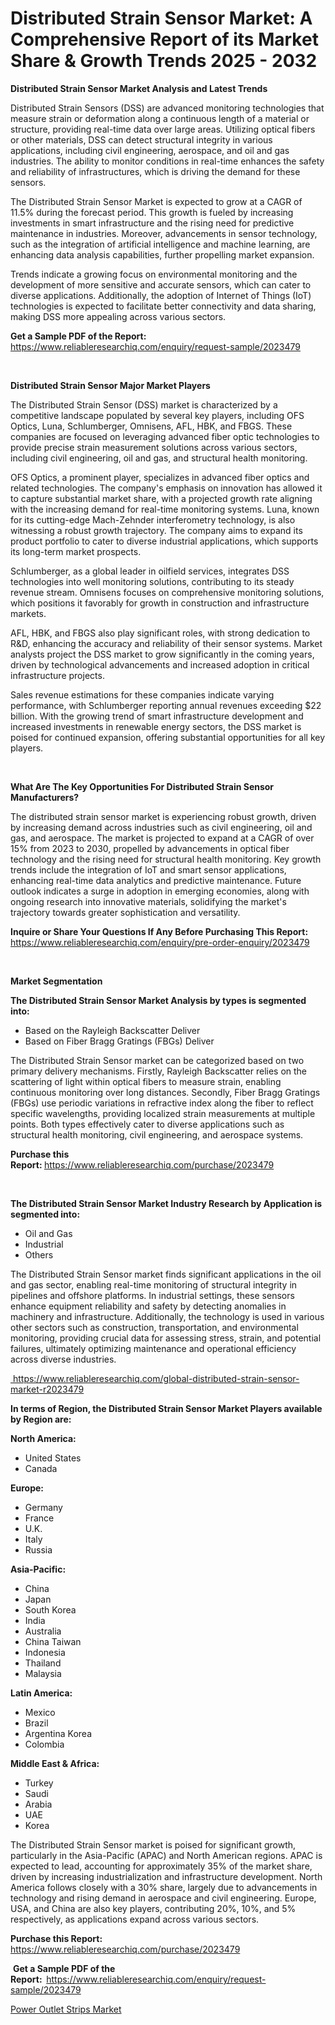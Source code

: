 <p><h1>Distributed Strain Sensor Market: A Comprehensive Report of its Market Share & Growth Trends 2025 - 2032</h1></p><p><strong>Distributed Strain Sensor Market Analysis and Latest Trends</strong></p>
<p><p>Distributed Strain Sensors (DSS) are advanced monitoring technologies that measure strain or deformation along a continuous length of a material or structure, providing real-time data over large areas. Utilizing optical fibers or other materials, DSS can detect structural integrity in various applications, including civil engineering, aerospace, and oil and gas industries. The ability to monitor conditions in real-time enhances the safety and reliability of infrastructures, which is driving the demand for these sensors.</p><p>The Distributed Strain Sensor Market is expected to grow at a CAGR of 11.5% during the forecast period. This growth is fueled by increasing investments in smart infrastructure and the rising need for predictive maintenance in industries. Moreover, advancements in sensor technology, such as the integration of artificial intelligence and machine learning, are enhancing data analysis capabilities, further propelling market expansion. </p><p>Trends indicate a growing focus on environmental monitoring and the development of more sensitive and accurate sensors, which can cater to diverse applications. Additionally, the adoption of Internet of Things (IoT) technologies is expected to facilitate better connectivity and data sharing, making DSS more appealing across various sectors.</p></p>
<p><strong>Get a Sample PDF of the Report:&nbsp;</strong> <a href="https://www.reliableresearchiq.com/enquiry/request-sample/2023479?utm_campaign=2257&utm_medium=2&utm_source=Github&utm_content=ia&utm_term=12022025&utm_id=distributed-strain-sensor">https://www.reliableresearchiq.com/enquiry/request-sample/2023479</a></p>
<p>&nbsp;</p>
<p><strong>Distributed Strain Sensor Major Market Players</strong></p>
<p><p>The Distributed Strain Sensor (DSS) market is characterized by a competitive landscape populated by several key players, including OFS Optics, Luna, Schlumberger, Omnisens, AFL, HBK, and FBGS. These companies are focused on leveraging advanced fiber optic technologies to provide precise strain measurement solutions across various sectors, including civil engineering, oil and gas, and structural health monitoring.</p><p>OFS Optics, a prominent player, specializes in advanced fiber optics and related technologies. The company's emphasis on innovation has allowed it to capture substantial market share, with a projected growth rate aligning with the increasing demand for real-time monitoring systems. Luna, known for its cutting-edge Mach-Zehnder interferometry technology, is also witnessing a robust growth trajectory. The company aims to expand its product portfolio to cater to diverse industrial applications, which supports its long-term market prospects.</p><p>Schlumberger, as a global leader in oilfield services, integrates DSS technologies into well monitoring solutions, contributing to its steady revenue stream. Omnisens focuses on comprehensive monitoring solutions, which positions it favorably for growth in construction and infrastructure markets.</p><p>AFL, HBK, and FBGS also play significant roles, with strong dedication to R&D, enhancing the accuracy and reliability of their sensor systems. Market analysts project the DSS market to grow significantly in the coming years, driven by technological advancements and increased adoption in critical infrastructure projects.</p><p>Sales revenue estimations for these companies indicate varying performance, with Schlumberger reporting annual revenues exceeding $22 billion. With the growing trend of smart infrastructure development and increased investments in renewable energy sectors, the DSS market is poised for continued expansion, offering substantial opportunities for all key players.</p></p>
<p>&nbsp;</p>
<p><strong>What Are The Key Opportunities For Distributed Strain Sensor Manufacturers?</strong></p>
<p><p>The distributed strain sensor market is experiencing robust growth, driven by increasing demand across industries such as civil engineering, oil and gas, and aerospace. The market is projected to expand at a CAGR of over 15% from 2023 to 2030, propelled by advancements in optical fiber technology and the rising need for structural health monitoring. Key growth trends include the integration of IoT and smart sensor applications, enhancing real-time data analytics and predictive maintenance. Future outlook indicates a surge in adoption in emerging economies, along with ongoing research into innovative materials, solidifying the market's trajectory towards greater sophistication and versatility.</p></p>
<p><strong>Inquire or Share Your Questions If Any Before Purchasing This Report:</strong> <a href="https://www.reliableresearchiq.com/enquiry/pre-order-enquiry/2023479?utm_campaign=2257&utm_medium=2&utm_source=Github&utm_content=ia&utm_term=12022025&utm_id=distributed-strain-sensor">https://www.reliableresearchiq.com/enquiry/pre-order-enquiry/2023479</a></p>
<p>&nbsp;</p>
<p><strong>Market Segmentation</strong></p>
<p><strong>The Distributed Strain Sensor Market Analysis by types is segmented into:</strong></p>
<p><ul><li>Based on the Rayleigh Backscatter Deliver</li><li>Based on Fiber Bragg Gratings (FBGs) Deliver</li></ul></p>
<p><p>The Distributed Strain Sensor market can be categorized based on two primary delivery mechanisms. Firstly, Rayleigh Backscatter relies on the scattering of light within optical fibers to measure strain, enabling continuous monitoring over long distances. Secondly, Fiber Bragg Gratings (FBGs) use periodic variations in refractive index along the fiber to reflect specific wavelengths, providing localized strain measurements at multiple points. Both types effectively cater to diverse applications such as structural health monitoring, civil engineering, and aerospace systems.</p></p>
<p><strong>Purchase this Report:&nbsp;</strong><a href="https://www.reliableresearchiq.com/purchase/2023479?utm_campaign=2257&utm_medium=2&utm_source=Github&utm_content=ia&utm_term=12022025&utm_id=distributed-strain-sensor">https://www.reliableresearchiq.com/purchase/2023479</a></p>
<p>&nbsp;</p>
<p><strong>The Distributed Strain Sensor Market Industry Research by Application is segmented into:</strong></p>
<p><ul><li>Oil and Gas</li><li>Industrial</li><li>Others</li></ul></p>
<p><p>The Distributed Strain Sensor market finds significant applications in the oil and gas sector, enabling real-time monitoring of structural integrity in pipelines and offshore platforms. In industrial settings, these sensors enhance equipment reliability and safety by detecting anomalies in machinery and infrastructure. Additionally, the technology is used in various other sectors such as construction, transportation, and environmental monitoring, providing crucial data for assessing stress, strain, and potential failures, ultimately optimizing maintenance and operational efficiency across diverse industries.</p></p>
<p><a href="https://www.reliableresearchiq.com/global-distributed-strain-sensor-market-r2023479?utm_campaign=2257&utm_medium=2&utm_source=Github&utm_content=ia&utm_term=12022025&utm_id=distributed-strain-sensor">&nbsp;https://www.reliableresearchiq.com/global-distributed-strain-sensor-market-r2023479</a></p>
<p><strong>In terms of Region, the Distributed Strain Sensor Market Players available by Region are:</strong></p>
<p>
    <p> <strong> North America: </strong>
        <ul>
            <li>United States</li>
            <li>Canada</li>
        </ul>
        </p> 
    <p> <strong> Europe: </strong>
        <ul>
            <li>Germany</li>
            <li>France</li>
            <li>U.K.</li>
            <li>Italy</li>
            <li>Russia</li>
        </ul>
        </p> 
    <p> <strong> Asia-Pacific: </strong>
        <ul>
            <li>China</li>
            <li>Japan</li>
            <li>South Korea</li>
            <li>India</li>
            <li>Australia</li>
            <li>China Taiwan</li>
            <li>Indonesia</li>
            <li>Thailand</li>
            <li>Malaysia</li>
        </ul>
        </p> 
    <p> <strong> Latin America: </strong>
        <ul>
            <li>Mexico</li>
            <li>Brazil</li>
            <li>Argentina Korea</li>
            <li>Colombia</li>
        </ul>
        </p> 
    <p> <strong> Middle East & Africa: </strong>
        <ul>
            <li>Turkey</li>
            <li>Saudi</li>
            <li>Arabia</li>
            <li>UAE</li>
            <li>Korea</li>
        </ul>
    </p>
    </p>
<p><p>The Distributed Strain Sensor market is poised for significant growth, particularly in the Asia-Pacific (APAC) and North American regions. APAC is expected to lead, accounting for approximately 35% of the market share, driven by increasing industrialization and infrastructure development. North America follows closely with a 30% share, largely due to advancements in technology and rising demand in aerospace and civil engineering. Europe, USA, and China are also key players, contributing 20%, 10%, and 5% respectively, as applications expand across various sectors.</p></p>
<p><strong>Purchase this Report: </strong><a href="https://www.reliableresearchiq.com/purchase/2023479?utm_campaign=2257&utm_medium=2&utm_source=Github&utm_content=ia&utm_term=12022025&utm_id=distributed-strain-sensor">https://www.reliableresearchiq.com/purchase/2023479</a></p>
<p>&nbsp;<strong>Get a Sample PDF of the Report:&nbsp;&nbsp;</strong><a href="https://www.reliableresearchiq.com/enquiry/request-sample/2023479?utm_campaign=2257&utm_medium=2&utm_source=Github&utm_content=ia&utm_term=12022025&utm_id=distributed-strain-sensor">https://www.reliableresearchiq.com/enquiry/request-sample/2023479</a></p>
<p><strong></strong></p>
<p><p><a href="https://github.com/hillsmyung726/Market-Research-Report-List-1/blob/main/power-outlet-strips-market.md?utm_campaign=2257&utm_medium=2&utm_source=Github&utm_content=ia&utm_term=12022025&utm_id=distributed-strain-sensor">Power Outlet Strips Market</a></p></p>
